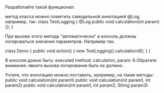Разработайте такой функционал:

метод класса можно пометить самодельной аннотацией @Log, например, так:
class TestLogging {
    @Log
    public void calculation(int param) {};
}

При вызове этого метода "автомагически" в консоль должны логироваться значения параметров.
Например так.

class Demo {
    public void action() {
    new TestLogging().calculation(6);
    }
}

В консоле дожно быть:
executed method: calculation, param: 6
Обратите внимание: явного вызова логирования быть не должно.

Учтите, что аннотацию можно поставить, например, на такие методы:
public void calculation(int param1)
public void calculation(int param1, int param2)
public void calculation(int param1, int param2, String param3)